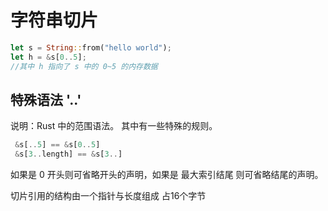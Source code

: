 # **字符串切片**
```Rust
let s = String::from("hello world");
let h = &s[0..5]; 
//其中 h 指向了 s 中的 0~5 的内存数据
```
## 特殊语法 '..'
说明：Rust 中的范围语法。
其中有一些特殊的规则。
```Rust
 &s[..5] == &s[0..5]
 &s[3..length] == &s[3..]
```
如果是 0 开头则可省略开头的声明，如果是 最大索引结尾 则可省略结尾的声明。  

切片引用的结构由一个指针与长度组成 占16个字节  